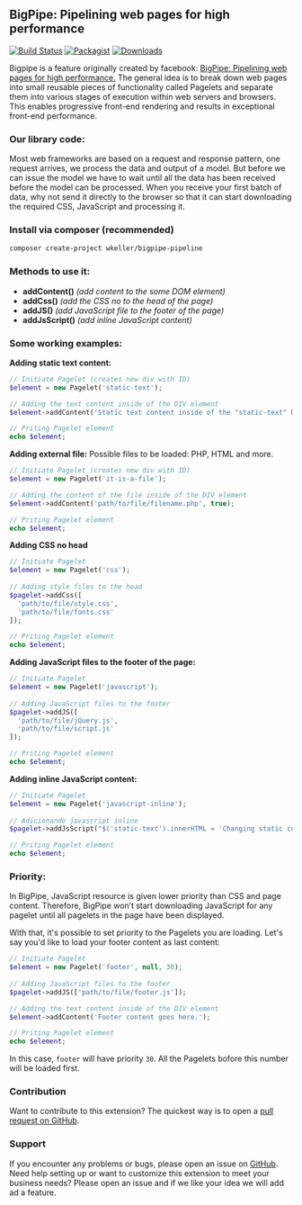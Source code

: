 
## BigPipe: Pipelining web pages for high performance
[![Build Status](https://travis-ci.org/williankeller/bigpipe-pipeline.svg?branch=master)](https://travis-ci.org/williankeller/bigpipe-pipeline) 
[![Packagist](https://img.shields.io/packagist/v/wkeller/bigpipe-pipeline.svg)](https://packagist.org/packages/wkeller/bigpipe-pipeline) 
[![Downloads](https://img.shields.io/packagist/dt/wkeller/bigpipe-pipeline.svg)](https://packagist.org/packages/wkeller/bigpipe-pipeline)

Bigpipe is a feature originally created by facebook: 
[BigPipe: Pipelining web pages for high performance.](https://engineering.fb.com/web/bigpipe-pipelining-web-pages-for-high-performance/)
The general idea is to break down web pages into small reusable pieces of functionality 
called Pagelets and separate them into various stages of execution within web servers and browsers. This enables 
progressive front-end rendering and results in exceptional front-end performance.


### Our library code:
Most web frameworks are based on a request and response pattern, one request arrives, we process the data and output 
of a model. But before we can issue the model we have to wait until all the data has been received before the model 
can be processed. When you receive your first batch of data, why not send it directly to the browser so that it can 
start downloading the required CSS, JavaScript and processing it.


### Install via composer (recommended)
```sh
composer create-project wkeller/bigpipe-pipeline
```

### Methods to use it:
* **addContent()** _(add content to the some DOM element)_
* **addCss()** _(add the CSS no to the head of the page)_
* **addJS()** _(add JavaScript file to the footer of the page)_
* **addJsScript()** _(add inline JavaScript content)_

### Some working examples:

**Adding static text content:**
```php
// Initiate Pagelet (creates new div with ID)
$element = new Pagelet('static-text');

// Adding the text content inside of the DIV element
$element->addContent('Static text content inside of the "static-text" DIV element.');

// Priting Pagelet element
echo $element;
```

**Adding external file:**
Possible files to be loaded: PHP, HTML and more.
```php
// Initiate Pagelet (creates new div with ID)
$element = new Pagelet('it-is-a-file');

// Adding the content of the file inside of the DIV element
$element->addContent('path/to/file/filename.php', true);

// Priting Pagelet element
echo $element;
```

**Adding CSS no head**
```php
// Initiate Pagelet
$element = new Pagelet('css');
        
// Adding style files to the head
$pagelet->addCss([
  'path/to/file/style.css',
  'path/to/file/fonts.css'
]);

// Priting Pagelet element
echo $element;
```

**Adding JavaScript files to the footer of the page:**
```php
// Initiate Pagelet
$element = new Pagelet('javascript');
        
// Adding JavaScript files to the footer
$pagelet->addJS([
  'path/to/file/jQuery.js',
  'path/to/file/script.js'
]);

// Priting Pagelet element
echo $element;
```

**Adding inline JavaScript content:**
```php
// Initiate Pagelet
$element = new Pagelet('javascript-inline');
        
// Adicionando javascript inline
$pagelet->addJsScript("$('static-text').innerHTML = 'Changing static content';");

// Priting Pagelet element
echo $element;
```

### Priority:
In BigPipe, JavaScript resource is given lower priority than CSS and page content. Therefore, BigPipe won’t start 
downloading JavaScript for any pagelet until all pagelets in the page have been displayed.

With that, it's possible to set priority to the Pagelets you are loading. Let's say you'd like to load your footer
content as last content:

```php
// Initiate Pagelet
$element = new Pagelet('footer', null, 30);
        
// Adding JavaScript files to the footer
$pagelet->addJS(['path/to/file/footer.js']);

// Adding the text content inside of the DIV element
$element->addContent('Footer content goes here.');

// Priting Pagelet element
echo $element;
```

In this case, `footer` will have priority `30`. All the Pagelets bofore this number will be loaded first.

### Contribution
Want to contribute to this extension? The quickest way is to open a [pull request on GitHub](https://help.github.com/articles/using-pull-requests).


### Support
If you encounter any problems or bugs, please open an issue on [GitHub](https://github.com/williankeller/bigpipe-pipeline/issues).
Need help setting up or want to customize this extension to meet your business needs? Please open an issue and if we like your idea we will add ad a feature.
